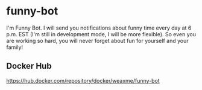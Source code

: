 # funny-bot
I'm Funny Bot.
I will send you notifications about funny time every day at 6 p.m. EST (I'm still in development mode, I will be more flexible).
So even you are working so hard, you will never forget about fun for yourself and your family!

## Docker Hub
https://hub.docker.com/repository/docker/weaxme/funny-bot